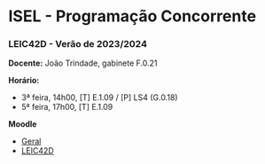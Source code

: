 # ISEL - Programação Concorrente
### LEIC42D - Verão de 2023/2024

**Docente:** João Trindade, gabinete F.0.21

**Horário:**
 - 3ª feira, 14h00, [T] E.1.09 / [P] LS4 (G.0.18)
 - 5ª feira, 17h00, [T] E.1.09
 
**Moodle**
 - [Geral](https://2324moodle.isel.pt/course/view.php?id=7916)
 - [LEIC42D](https://2324moodle.isel.pt/course/view.php?id=7919)
